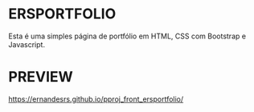 # ERSPORTFOLIO
Esta é uma simples página de portfólio em HTML, CSS com Bootstrap e Javascript.

# PREVIEW
https://ernandesrs.github.io/pproj_front_ersportfolio/
